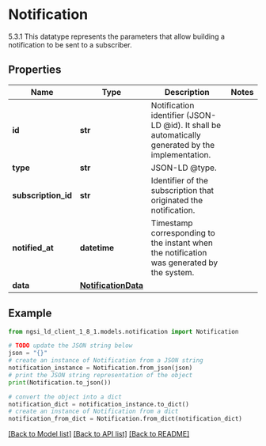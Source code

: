 # Notification

5.3.1 This datatype represents the parameters that allow building a notification to be sent to a subscriber. 

## Properties

Name | Type | Description | Notes
------------ | ------------- | ------------- | -------------
**id** | **str** | Notification identifier (JSON-LD @id). It shall be automatically generated by the implementation.  | 
**type** | **str** | JSON-LD @type.  | 
**subscription_id** | **str** | Identifier of the subscription that originated the notification.  | 
**notified_at** | **datetime** | Timestamp corresponding to the instant when the notification was generated by the system.  | 
**data** | [**NotificationData**](NotificationData.md) |  | 

## Example

```python
from ngsi_ld_client_1_8_1.models.notification import Notification

# TODO update the JSON string below
json = "{}"
# create an instance of Notification from a JSON string
notification_instance = Notification.from_json(json)
# print the JSON string representation of the object
print(Notification.to_json())

# convert the object into a dict
notification_dict = notification_instance.to_dict()
# create an instance of Notification from a dict
notification_from_dict = Notification.from_dict(notification_dict)
```
[[Back to Model list]](../README.md#documentation-for-models) [[Back to API list]](../README.md#documentation-for-api-endpoints) [[Back to README]](../README.md)


